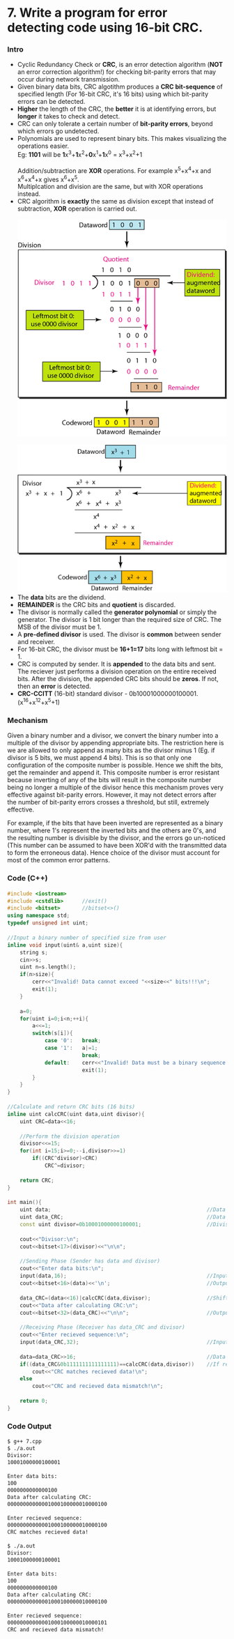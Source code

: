 # 7. Write a program for error detecting code using 16-bit CRC.

### Intro
* Cyclic Redundancy Check or **CRC**, is an error detection algorithm (**NOT** an error correction algorithm!) for checking bit-parity errors that may occur during network transmission.
* Given binary data bits, CRC algotithm produces a **CRC bit-sequence** of specified length (For 16-bit CRC, it's 16 bits) using which bit-parity errors can be detected.
* **Higher** the length of the CRC, the **better** it is at identifying errors, but **longer** it takes to check and detect.
* CRC can only tolerate a certain number of **bit-parity errors**, beyond which errors go undetected.
* Polynomials are used to represent binary bits. This makes visualizing the operations easier.<br>
	Eg:	**1101** will be **1**x<sup>3</sup>+**1**x<sup>2</sup>+**0**x<sup>1</sup>+**1**x<sup>0</sup> = x<sup>3</sup>+x<sup>2</sup>+1<br><br>
	Addition/subtraction are **XOR** operations. For example x<sup>5</sup>+x<sup>4</sup>+x and x<sup>6</sup>+x<sup>4</sup>+x gives x<sup>6</sup>+x<sup>5</sup>.<br>
	Multiplcation and division are the same, but with XOR operations instead.
* CRC algorithm is **exactly** the same as division except that instead of subtraction, **XOR** operation is carried out.
	<br><br><img src="../Images/7-1.png?raw=true" width="480px">
	<br><br><img src="../Images/7-2.png?raw=true" width="480px">
* The **data** bits are the dividend.
* **REMAINDER** is the CRC bits and **quotient** is discarded.
* The divisor is normally called the **generator polynomial** or simply the generator. The divisor is 1 bit longer than the required size of CRC. The MSB of the divisor must be 1.
* A **pre-defined divisor** is used. The divisor is **common** between sender and receiver.
* For 16-bit CRC, the divisor must be **16+1=17** bits long with leftmost bit = 1.
* CRC is computed by sender. It is **appended** to the data bits and sent. The reciever just performs a division operation on the entire received bits. After the division, the appended CRC bits should be **zeros**. If not, then an **error** is detected.
* **CRC-CCITT** (16-bit) standard divisor - 0b10001000000100001. (x<sup>16</sup>+x<sup>12</sup>+x<sup>5</sup>+1)

### Mechanism
Given a binary number and a divisor, we convert the binary number into a multiple of the divisor by appending appropriate bits. The restriction here is we are allowed to only append as many bits as the divisor minus 1 (Eg. if divisor is 5 bits, we must append 4 bits). This is so that only one configuration of the composite number is possible. Hence we shift the bits, get the remainder and append it. This composite number is error resistant because inverting of any of the bits will result in the composite number being no longer a multiple of the divisor hence this mechanism proves very effective against bit-parity errors. However, it may not detect errors after the number of bit-parity errors crosses a threshold, but still, extremely effective.

For example, if the bits that have been inverted are represented as a binary number, where 1's represent the inverted bits and the others are 0's, and the resulting number is divisible by the divisor, and the errors go un-noticed (This number can be assumed to have been XOR'd with the transmitted data to form the erroneous data). Hence choice of the divisor must account for most of the common error patterns.

### Code (C++)
```c++
#include <iostream>
#include <cstdlib>		//exit()
#include <bitset>		//bitset<>()
using namespace std;
typedef unsigned int uint;

//Input a binary number of specified size from user
inline void input(uint& a,uint size){
	string s;
	cin>>s;
	uint n=s.length();
	if(n>size){
		cerr<<"Invalid! Data cannot exceed "<<size<<" bits!!!\n";
		exit(1);
	}

	a=0;
	for(uint i=0;i<n;++i){
		a<<=1;
		switch(s[i]){
			case '0':	break;
			case '1':	a|=1;
						break;
			default:	cerr<<"Invalid! Data must be a binary sequence!!!\n";
						exit(1);
		}
	}
}

//Calculate and return CRC bits (16 bits)
inline uint calcCRC(uint data,uint divisor){
	uint CRC=data<<16;

	//Perform the division operation
	divisor<<=15;
	for(int i=15;i>=0;--i,divisor>>=1)
		if((CRC^divisor)<CRC)
			CRC^=divisor;

	return CRC;
}

int main(){
	uint data;													//Data bits (16 bits)
	uint data_CRC;												//Data bits appended with CRC bits (16 + 16 bits)
	const uint divisor=0b10001000000100001;						//Divisor (CCITT standard: x^16 + x^12 + x^5 + x^0)

	cout<<"Divisor:\n";
	cout<<bitset<17>(divisor)<<"\n\n";

	//Sending Phase (Sender has data and divisor)
	cout<<"Enter data bits:\n";
	input(data,16);												//Input a number in binary (data)
	cout<<bitset<16>(data)<<'\n';								//Output the data number as 16 bits

	data_CRC=(data<<16)|calcCRC(data,divisor);					//Shift data by 16 bits and insert CRC
	cout<<"Data after calculating CRC:\n";
	cout<<bitset<32>(data_CRC)<<"\n\n";							//Output data + crc

	//Receiving Phase (Receiver has data_CRC and divisor)
	cout<<"Enter recieved sequence:\n";
	input(data_CRC,32);											//Input data + crc

	data=data_CRC>>16;											//Data is first 16 bits only
	if((data_CRC&0b1111111111111111)==calcCRC(data,divisor))	//If recieved CRC (last 16 bits) equals calculated CRC
		cout<<"CRC matches recieved data!\n";
	else
		cout<<"CRC and recieved data mismatch!\n";

	return 0;
}

```

### Code Output
```
$ g++ 7.cpp
$ ./a.out
Divisor:
10001000000100001

Enter data bits:
100
0000000000000100
Data after calculating CRC:
00000000000001000100000010000100

Enter recieved sequence:
00000000000001000100000010000100
CRC matches recieved data!

$ ./a.out
Divisor:
10001000000100001

Enter data bits:
100
0000000000000100
Data after calculating CRC:
00000000000001000100000010000100

Enter recieved sequence:
00000000000001000100000010000101
CRC and recieved data mismatch!
```
